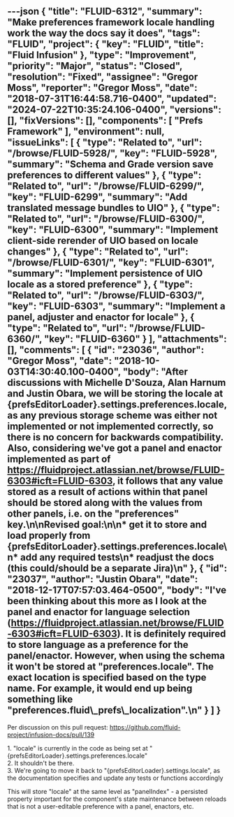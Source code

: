---json
{
  "title": "FLUID-6312",
  "summary": "Make preferences framework locale handling work the way the docs say it does",
  "tags": "FLUID",
  "project": {
    "key": "FLUID",
    "title": "Fluid Infusion"
  },
  "type": "Improvement",
  "priority": "Major",
  "status": "Closed",
  "resolution": "Fixed",
  "assignee": "Gregor Moss",
  "reporter": "Gregor Moss",
  "date": "2018-07-31T16:44:58.716-0400",
  "updated": "2024-07-22T10:35:24.106-0400",
  "versions": [],
  "fixVersions": [],
  "components": [
    "Prefs Framework"
  ],
  "environment": null,
  "issueLinks": [
    {
      "type": "Related to",
      "url": "/browse/FLUID-5928/",
      "key": "FLUID-5928",
      "summary": "Schema and Grade version save preferences to different values"
    },
    {
      "type": "Related to",
      "url": "/browse/FLUID-6299/",
      "key": "FLUID-6299",
      "summary": "Add translated message bundles to UIO"
    },
    {
      "type": "Related to",
      "url": "/browse/FLUID-6300/",
      "key": "FLUID-6300",
      "summary": "Implement client-side rerender of UIO based on locale changes"
    },
    {
      "type": "Related to",
      "url": "/browse/FLUID-6301/",
      "key": "FLUID-6301",
      "summary": "Implement persistence of UIO locale as a stored preference"
    },
    {
      "type": "Related to",
      "url": "/browse/FLUID-6303/",
      "key": "FLUID-6303",
      "summary": "Implement a panel, adjuster and enactor for locale"
    },
    {
      "type": "Related to",
      "url": "/browse/FLUID-6360/",
      "key": "FLUID-6360"
    }
  ],
  "attachments": [],
  "comments": [
    {
      "id": "23036",
      "author": "Gregor Moss",
      "date": "2018-10-03T14:30:40.100-0400",
      "body": "After discussions with Michelle D'Souza, Alan Harnum and Justin Obara, we will be storing the locale at {prefsEditorLoader}.settings.preferences.locale, as any previous storage scheme was either not implemented or not implemented correctly, so there is no concern for backwards compatibility. Also, considering we've got a panel and enactor implemented as part of <https://fluidproject.atlassian.net/browse/FLUID-6303#icft=FLUID-6303>, it follows that any value stored as a result of actions within that panel should be stored along with the values from other panels, i.e. on the \"preferences\" key.\n\nRevised goal:\n\n* get it to store and load properly from {prefsEditorLoader}.settings.preferences.locale\n* add any required tests\n* readjust the docs (this could/should be a separate Jira)\n"
    },
    {
      "id": "23037",
      "author": "Justin Obara",
      "date": "2018-12-17T07:57:03.464-0500",
      "body": "I've been thinking about this more as I look at the panel and enactor for language selection (<https://fluidproject.atlassian.net/browse/FLUID-6303#icft=FLUID-6303>). It is definitely required to store language as a preference for the panel/enactor. However, when using the schema it won't be stored at \"preferences.locale\". The exact location is specified based on the type name. For example, it would end up being something like \"preferences.fluid\\_prefs\\_localization\".\n"
    }
  ]
}
---
Per discussion on this pull request: <https://github.com/fluid-project/infusion-docs/pull/139>

1\. "locale" is currently in the code as being set at "{prefsEditorLoader}.settings.preferences.locale"\
2\. It shouldn't be there.\
3\. We're going to move it back to "{prefsEditorLoader}.settings.locale", as the documentation specifies and update any tests or functions accordingly

This will store "locale" at the same level as "panelIndex" - a persisted property important for the component's state maintenance between reloads that is not a user-editable preference with a panel, enactors, etc.

        